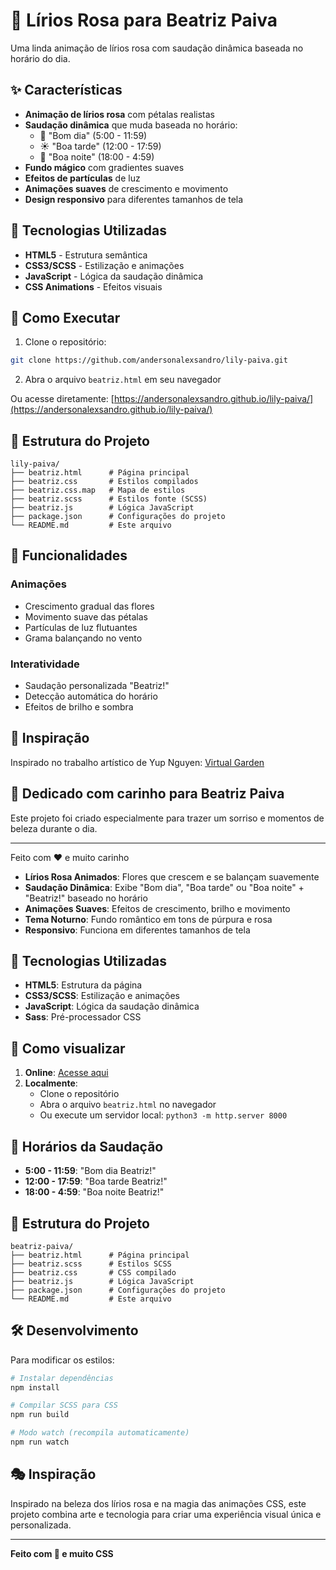 # 🌸 Lírios Rosa para Beatriz Paiva

Uma linda animação de lírios rosa com saudação dinâmica baseada no horário do dia.

## ✨ Características

- **Animação de lírios rosa** com pétalas realistas
- **Saudação dinâmica** que muda baseada no horário:
  - 🌅 "Bom dia" (5:00 - 11:59)
  - ☀️ "Boa tarde" (12:00 - 17:59) 
  - 🌙 "Boa noite" (18:00 - 4:59)
- **Fundo mágico** com gradientes suaves
- **Efeitos de partículas** de luz
- **Animações suaves** de crescimento e movimento
- **Design responsivo** para diferentes tamanhos de tela

## 🎨 Tecnologias Utilizadas

- **HTML5** - Estrutura semântica
- **CSS3/SCSS** - Estilização e animações
- **JavaScript** - Lógica da saudação dinâmica
- **CSS Animations** - Efeitos visuais

## 🚀 Como Executar

1. Clone o repositório:
```bash
git clone https://github.com/andersonalexsandro/lily-paiva.git
```

2. Abra o arquivo `beatriz.html` em seu navegador

Ou acesse diretamente: [https://andersonalexsandro.github.io/lily-paiva/](https://andersonalexsandro.github.io/lily-paiva/)

## 📁 Estrutura do Projeto

```
lily-paiva/
├── beatriz.html      # Página principal
├── beatriz.css       # Estilos compilados
├── beatriz.css.map   # Mapa de estilos
├── beatriz.scss      # Estilos fonte (SCSS)
├── beatriz.js        # Lógica JavaScript
├── package.json      # Configurações do projeto
└── README.md         # Este arquivo
```

## 🎯 Funcionalidades

### Animações
- Crescimento gradual das flores
- Movimento suave das pétalas
- Partículas de luz flutuantes
- Grama balançando no vento

### Interatividade
- Saudação personalizada "Beatriz!"
- Detecção automática do horário
- Efeitos de brilho e sombra

## 🌟 Inspiração

Inspirado no trabalho artístico de Yup Nguyen: [Virtual Garden](https://dribbble.com/shots/11096994-Virtual-Garden)

## 💝 Dedicado com carinho para Beatriz Paiva

Este projeto foi criado especialmente para trazer um sorriso e momentos de beleza durante o dia.

---

Feito com ❤️ e muito carinho

- **Lírios Rosa Animados**: Flores que crescem e se balançam suavemente
- **Saudação Dinâmica**: Exibe "Bom dia", "Boa tarde" ou "Boa noite" + "Beatriz!" baseado no horário
- **Animações Suaves**: Efeitos de crescimento, brilho e movimento
- **Tema Noturno**: Fundo romântico em tons de púrpura e rosa
- **Responsivo**: Funciona em diferentes tamanhos de tela

## 🎨 Tecnologias Utilizadas

- **HTML5**: Estrutura da página
- **CSS3/SCSS**: Estilização e animações
- **JavaScript**: Lógica da saudação dinâmica
- **Sass**: Pré-processador CSS

## 🚀 Como visualizar

1. **Online**: [Acesse aqui](https://andersonalexsandro.github.io/lily-paiva)
2. **Localmente**: 
   - Clone o repositório
   - Abra o arquivo `beatriz.html` no navegador
   - Ou execute um servidor local: `python3 -m http.server 8000`

## 📱 Horários da Saudação

- **5:00 - 11:59**: "Bom dia Beatriz!"
- **12:00 - 17:59**: "Boa tarde Beatriz!"
- **18:00 - 4:59**: "Boa noite Beatriz!"

## 🎯 Estrutura do Projeto

```
beatriz-paiva/
├── beatriz.html      # Página principal
├── beatriz.scss      # Estilos SCSS
├── beatriz.css       # CSS compilado
├── beatriz.js        # Lógica JavaScript
├── package.json      # Configurações do projeto
└── README.md         # Este arquivo
```

## 🛠️ Desenvolvimento

Para modificar os estilos:

```bash
# Instalar dependências
npm install

# Compilar SCSS para CSS
npm run build

# Modo watch (recompila automaticamente)
npm run watch
```

## 🎭 Inspiração

Inspirado na beleza dos lírios rosa e na magia das animações CSS, este projeto combina arte e tecnologia para criar uma experiência visual única e personalizada.

---

**Feito com 💖 e muito CSS**
